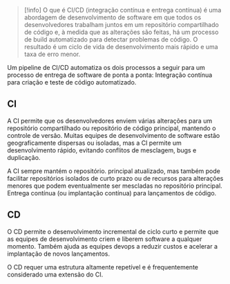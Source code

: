 > [!info] O que é
> CI/CD (integração contínua e entrega contínua) é uma abordagem de desenvolvimento de  software  em  que  todos  os  desenvolvedores  trabalham  juntos  em  um  repositório compartilhado de código e, à medida que as alterações são feitas, há um processo de build automatizado  para  detectar  problemas  de  código.  O  resultado  é  um  ciclo  de  vida  de desenvolvimento mais rápido e uma taxa de erro menor.


Um pipeline de CI/CD automatiza os dois processos a seguir para um processo de entrega de software de ponta a ponta: Integração contínua para criação e teste de código automatizado. 

## CI 
A CI permite que os desenvolvedores enviem várias alterações para um repositório compartilhado ou repositório de código  principal,  mantendo  o  controle  de  versão.  Muitas  equipes  de  desenvolvimento  de software estão geograficamente dispersas ou isoladas, mas a CI permite um desenvolvimento rápido, evitando conflitos de mesclagem, bugs e duplicação. 

A CI sempre mantém o repositório. principal  atualizado,  mas  também  pode  facilitar repositórios isolados  de  curto  prazo  ou  de recursos  para  alterações  menores  que  podem  eventualmente  ser  mescladas  no repositório principal. Entrega contínua (ou implantação contínua) para lançamentos de código. 

## CD
O CD permite o desenvolvimento incremental de ciclo curto e permite que as equipes de desenvolvimento criem e liberem software a qualquer momento. Também ajuda as equipes devops a reduzir custos e acelerar a implantação de novos lançamentos. 

O CD requer uma estrutura altamente repetível e é frequentemente considerado uma extensão do CI.